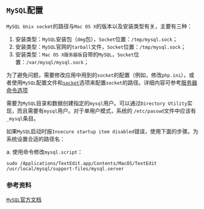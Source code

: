 `MySQL`配置
---

`MySQL Unix socket`的路径与`Mac OS X`的版本以及安装类型有关，主要有三种：

1.  安装类型：`MySQL`安装包（`dmg`包），`Socket`位置：`/tmp/mysql.sock`；
2.  安装类型：`MySQL`官网的`tarball`文件，`Socket`位置：`/tmp/mysql.sock`；
3.  安装类型：`Mac OS X服务器版`自带的`MySQL`，`Socket`位置：`/var/mysql/mysql.sock`；

为了避免问题，需要修改应用中用到的`socket`的配置（例如，修改`php.ini`），或者使用`MySQL`配置文件和[`socket`](http://dev.mysql.com/doc/refman/5.6/en/server-options.html#option_mysqld_socket)选项来配置`socket`的路径。详细内容可参考[服务器命令选项](http://dev.mysql.com/doc/refman/5.6/en/server-options.html)

需要为`MySQL`目录和数据创建指定的`mysql`用户。可以通过`Directory
Utility`实现，而且需要有`mysql`用户。对于单用户模式，系统的
`/etc/passwd`文件中应该有`_mysql`条目。

如果`MySQL`启动时报`Insecure startup item disabled`错误，使用下面的步骤。为系统设置合适的路径名：

  a.  使用命令修改`mysql.script`：

  ```
  sudo /Applications/TextEdit.app/Contents/MacOS/TextEdit /usr/local/mysql/support-files/mysql.server
  ```

### 参考资料
[`MySQL`官方文档](http://dev.mysql.com/doc/)
